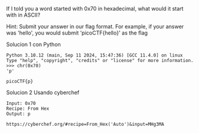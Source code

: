 If I told you a word started with 0x70 in hexadecimal, what would it start with in ASCII?

Hint:
	Submit your answer in our flag format. For example, if your answer was 'hello', you would submit 'picoCTF{hello}' as the flag

Solucion 1
con Python 
```
Python 3.10.12 (main, Sep 11 2024, 15:47:36) [GCC 11.4.0] on linux
Type "help", "copyright", "credits" or "license" for more information.
>>> chr(0x70)
'p'

picoCTF{p}
```

Solucion 2
Usando cyberchef
```
Input: 0x70
Recipe: From Hex
Output: p

https://cyberchef.org/#recipe=From_Hex('Auto')&input=MHg3MA
```